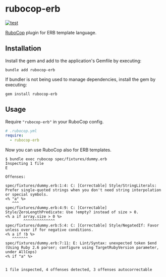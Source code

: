 # rubocop-erb

[![test](https://github.com/r7kamura/rubocop-erb/actions/workflows/test.yml/badge.svg)](https://github.com/r7kamura/rubocop-erb/actions/workflows/test.yml)

[RuboCop](https://github.com/rubocop/rubocop) plugin for ERB template language.

## Installation

Install the gem and add to the application's Gemfile by executing:

```
bundle add rubocop-erb
```

If bundler is not being used to manage dependencies, install the gem by executing:

```
gem install rubocop-erb
```

## Usage

Require `"rubocop-erb"` in your RuboCop config.

```yaml
# .rubocop.yml
require:
  - rubocop-erb
```

Now you can use RuboCop also for ERB templates.

```
$ bundle exec rubocop spec/fixtures/dummy.erb
Inspecting 1 file
E

Offenses:

spec/fixtures/dummy.erb:1:4: C: [Correctable] Style/StringLiterals: Prefer single-quoted strings when you don't need string interpolation or special symbols.
<% "a" %>
   ^^^
spec/fixtures/dummy.erb:4:9: C: [Correctable] Style/ZeroLengthPredicate: Use !empty? instead of size > 0.
<% a if array.size > 0 %>
        ^^^^^^^^^^^^^^
spec/fixtures/dummy.erb:5:4: C: [Correctable] Style/NegatedIf: Favor unless over if for negative conditions.
<% a if !b %>
   ^^^^^^^
spec/fixtures/dummy.erb:7:11: E: Lint/Syntax: unexpected token $end
(Using Ruby 2.6 parser; configure using TargetRubyVersion parameter, under AllCops)
<% if "a" %>


1 file inspected, 4 offenses detected, 3 offenses autocorrectable
```

